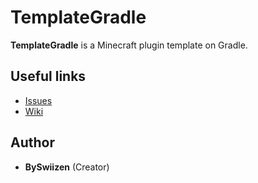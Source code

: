 # TemplateGradle
**TemplateGradle** is a Minecraft plugin template on Gradle.

## Useful links
+ [Issues](https://github.com/BySwiizen/TemplateGradle/issues)
+ [Wiki](https://github.com/BySwiizen/TemplateGradle/wiki)

## Author
+ **BySwiizen** (Creator)